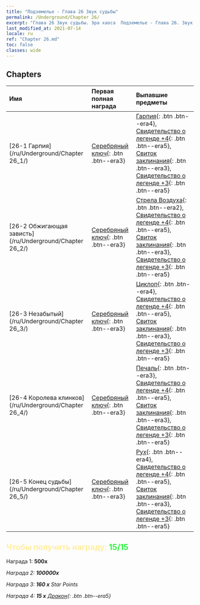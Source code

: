 ```yaml
---
title: "Подземелье - Глава 26 Звук судьбы"
permalink: /Underground/Chapter 26/
excerpt: "Глава 26 Звук судьбы. Эра хаоса  Подземелье - Глава 26. Звук судьбы"
last_modified_at: 2021-07-14
locale: ru
ref: "Chapter 26.md"
toc: false
classes: wide
---
```


## Chapters

  | Имя |  Первая полная награда | Выпавшие предметы |
  |:------------|:------------|:------------| 
  | [26-1 Гарпия](/ru/Underground/Chapter 26_1/) | [Серебряный ключ](/ItemsRU/con_693/){: .btn .btn--era3} | [Гарпия](/ItemsRU/unt_245/){: .btn .btn--era4}, [Свидетельство о легенде +4](/ItemsRU/mat_95/){: .btn .btn--era5}, [Свиток заклинания](/ItemsRU/con_694/){: .btn .btn--era3}, [Свидетельство о легенде +3](/ItemsRU/mat_88/){: .btn .btn--era5} |
  | [26-2 Обжигающая зависть](/ru/Underground/Chapter 26_2/) | [Серебряный ключ](/ItemsRU/con_693/){: .btn .btn--era3} | [Стрела Воздуха](/ItemsRU/her_449/){: .btn .btn--era2}, [Свидетельство о легенде +4](/ItemsRU/mat_95/){: .btn .btn--era5}, [Свиток заклинания](/ItemsRU/con_694/){: .btn .btn--era3}, [Свидетельство о легенде +3](/ItemsRU/mat_88/){: .btn .btn--era5} |
  | [26-3 Незабытый](/ru/Underground/Chapter 26_3/) | [Серебряный ключ](/ItemsRU/con_693/){: .btn .btn--era3} | [Циклоп](/ItemsRU/unt_222/){: .btn .btn--era4}, [Свидетельство о легенде +4](/ItemsRU/mat_95/){: .btn .btn--era5}, [Свиток заклинания](/ItemsRU/con_694/){: .btn .btn--era3}, [Свидетельство о легенде +3](/ItemsRU/mat_88/){: .btn .btn--era5} |
  | [26-4 Королева клинков](/ru/Underground/Chapter 26_4/) | [Серебряный ключ](/ItemsRU/con_693/){: .btn .btn--era3} | [Печаль](/ItemsRU/her_458/){: .btn .btn--era3}, [Свидетельство о легенде +4](/ItemsRU/mat_95/){: .btn .btn--era5}, [Свиток заклинания](/ItemsRU/con_694/){: .btn .btn--era3}, [Свидетельство о легенде +3](/ItemsRU/mat_88/){: .btn .btn--era5} |
  | [26-5 Конец судьбы](/ru/Underground/Chapter 26_5/) | [Серебряный ключ](/ItemsRU/con_693/){: .btn .btn--era3} | [Рух](/ItemsRU/unt_221/){: .btn .btn--era4}, [Свидетельство о легенде +4](/ItemsRU/mat_95/){: .btn .btn--era5}, [Свиток заклинания](/ItemsRU/con_694/){: .btn .btn--era3}, [Свидетельство о легенде +3](/ItemsRU/mat_88/){: .btn .btn--era5} |


## <span style="color: #ffeea0">Чтобы получить награду: </span><span style="color: #27f73a">15/15</span>

 Награда 1:  **500x** <i class="fas fa-gem"/>

 Награда 2:  **100000x** <i class="fas fa-coins"/>

 Награда 3: **160 x** Star Points

 Награда 4: **15 x** [Дракон](/ItemsRU/her_387/){: .btn .btn--era5}

